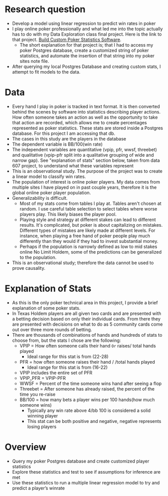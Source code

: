 # Research question
+ Develop a model using linear regression to predict win rates in poker 
+ I play online poker professionally and what led me into the topic actually has to do with my Data Exploration class final project. Here is the link to that project. [Build Custom Poker Statistics Software](https://rpubs.com/justin_herman_42/385739).  
    + The short explanation for that project is; that I had to access my poker Postgres database, create a customized string of poker statistics, and automate the insertion of that string into my poker sites note file.  
+ After querying my local Postgres Database and creating custom stats, I attempt to fit models to the data.
# Data 
+ Every hand I play in poker is tracked in text format.  It is then converted behind the scenes by software into statistics describing player actions. How often someone takes an action as well as the opportunity to take that action are recorded, which allows me to create percentages represented as poker statistics.  These stats are stored inside a Postgres database.  For this project I am accessing that db.
+ The cases in this study are the players in the database
+ The dependent variable is BB/100(win rate)
+ The independent variables are quantitative (vpip, pfr, wwsf, threebet) and qualitative (vpip-pfr split into a qualitative grouping of wide and narrow gap).  See "explanation of stats" section below, taken from data 607 project, to understand what these variables represent 
+ This is an observational study.  The purpose of the project was to create a linear model to classify win rates.    
+ The population of interest is online poker players.  My data comes from multiple sites I have played on in past couple years, therefore it is the global online poker player population.  
+ Generalizability is difficult.  
  + Most of my stats come from tables I play at.  Tables aren't chosen at random.  I use careful table selection to select tables where worse players play. This likely biases the player pool.
  + Playing style and strategy at different stakes can lead to different results.  It's complicated, but poker is about capitalizing on mistakes. Different types of mistakes are likely made at different levels.  For instance, when playing a free hand of poker people play much differently than they would if they had to invest substantial money. 
  + Perhaps if the population is narrowly defined as low to mid stakes online No Limit Holdem, some of the predictions can be generalized to the population. 
+ This is an observational study; therefore the data cannot be used to prove causality.  
# Explanation of Stats
+ As this is the only poker technical area in this project, I provide a brief explanation of some poker stats. 
+ In Texas Holdem players are all given two cards and are presented with a betting decision based on only their individual cards. From there they are presented with decisions on what to do as 5 community cards come out over three more rounds of betting.   
+ There are thousands of combinations of hands and hundreds of stats to choose from, but the stats I chose are the following: 
    + VPIP = How often someone calls their hand `Or` raises/ total hands played
        + Ideal range for this stat is from (22-28)
    + PFR = how often someone raises their hand / /total hands played 
        + Ideal range for this stat is from (16-22)
    + VPIP includes the entire set of PFR 
    + VPIP_PFR = VPIP-PFR
    + WWSF = Percent of the time someone wins hand after seeing a flop
    + Threebet = After someone has already raised, the percent of the time you re-raise
    + BB/100 = how many bets a player wins per 100 hands(how much someone wins)
        + Typically any win rate above 4/bb 100 is considered a solid winning player
        + This stat can be both positive and negative, negative represents losing players

# Overview

+ Query my poker Postgres database and create customized player statistics
+ Explore these statistics and test to see if assumptions for inference are met
+ Use these statistics to run a multiple linear regression model to try and predict a player’s winrate

